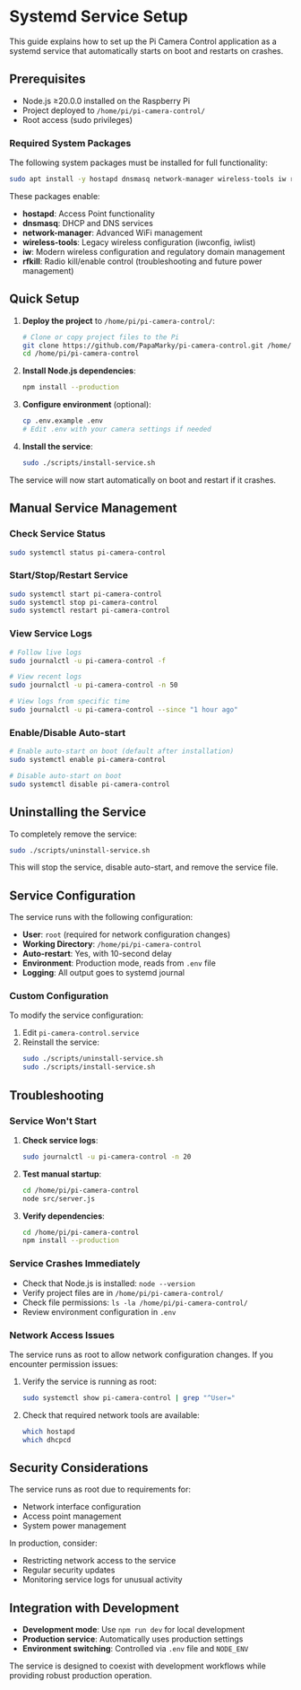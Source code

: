 # Systemd Service Setup

This guide explains how to set up the Pi Camera Control application as a systemd service that automatically starts on boot and restarts on crashes.

## Prerequisites

- Node.js ≥20.0.0 installed on the Raspberry Pi
- Project deployed to `/home/pi/pi-camera-control/`
- Root access (sudo privileges)

### Required System Packages
The following system packages must be installed for full functionality:
```bash
sudo apt install -y hostapd dnsmasq network-manager wireless-tools iw rfkill
```

These packages enable:
- **hostapd**: Access Point functionality
- **dnsmasq**: DHCP and DNS services
- **network-manager**: Advanced WiFi management
- **wireless-tools**: Legacy wireless configuration (iwconfig, iwlist)
- **iw**: Modern wireless configuration and regulatory domain management
- **rfkill**: Radio kill/enable control (troubleshooting and future power management)

## Quick Setup

1. **Deploy the project** to `/home/pi/pi-camera-control/`:
   ```bash
   # Clone or copy project files to the Pi
   git clone https://github.com/PapaMarky/pi-camera-control.git /home/pi/pi-camera-control
   cd /home/pi/pi-camera-control
   ```

2. **Install Node.js dependencies**:
   ```bash
   npm install --production
   ```

3. **Configure environment** (optional):
   ```bash
   cp .env.example .env
   # Edit .env with your camera settings if needed
   ```

4. **Install the service**:
   ```bash
   sudo ./scripts/install-service.sh
   ```

The service will now start automatically on boot and restart if it crashes.

## Manual Service Management

### Check Service Status
```bash
sudo systemctl status pi-camera-control
```

### Start/Stop/Restart Service
```bash
sudo systemctl start pi-camera-control
sudo systemctl stop pi-camera-control
sudo systemctl restart pi-camera-control
```

### View Service Logs
```bash
# Follow live logs
sudo journalctl -u pi-camera-control -f

# View recent logs
sudo journalctl -u pi-camera-control -n 50

# View logs from specific time
sudo journalctl -u pi-camera-control --since "1 hour ago"
```

### Enable/Disable Auto-start
```bash
# Enable auto-start on boot (default after installation)
sudo systemctl enable pi-camera-control

# Disable auto-start on boot
sudo systemctl disable pi-camera-control
```

## Uninstalling the Service

To completely remove the service:

```bash
sudo ./scripts/uninstall-service.sh
```

This will stop the service, disable auto-start, and remove the service file.

## Service Configuration

The service runs with the following configuration:

- **User**: `root` (required for network configuration changes)
- **Working Directory**: `/home/pi/pi-camera-control`
- **Auto-restart**: Yes, with 10-second delay
- **Environment**: Production mode, reads from `.env` file
- **Logging**: All output goes to systemd journal

### Custom Configuration

To modify the service configuration:

1. Edit `pi-camera-control.service`
2. Reinstall the service:
   ```bash
   sudo ./scripts/uninstall-service.sh
   sudo ./scripts/install-service.sh
   ```

## Troubleshooting

### Service Won't Start

1. **Check service logs**:
   ```bash
   sudo journalctl -u pi-camera-control -n 20
   ```

2. **Test manual startup**:
   ```bash
   cd /home/pi/pi-camera-control
   node src/server.js
   ```

3. **Verify dependencies**:
   ```bash
   cd /home/pi/pi-camera-control
   npm install --production
   ```

### Service Crashes Immediately

- Check that Node.js is installed: `node --version`
- Verify project files are in `/home/pi/pi-camera-control/`
- Check file permissions: `ls -la /home/pi/pi-camera-control/`
- Review environment configuration in `.env`

### Network Access Issues

The service runs as root to allow network configuration changes. If you encounter permission issues:

1. Verify the service is running as root:
   ```bash
   sudo systemctl show pi-camera-control | grep "^User="
   ```

2. Check that required network tools are available:
   ```bash
   which hostapd
   which dhcpcd
   ```

## Security Considerations

The service runs as root due to requirements for:
- Network interface configuration
- Access point management
- System power management

In production, consider:
- Restricting network access to the service
- Regular security updates
- Monitoring service logs for unusual activity

## Integration with Development

- **Development mode**: Use `npm run dev` for local development
- **Production service**: Automatically uses production settings
- **Environment switching**: Controlled via `.env` file and `NODE_ENV`

The service is designed to coexist with development workflows while providing robust production operation.